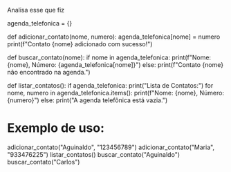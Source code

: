 

Analisa esse que fiz 


agenda_telefonica = {}

def adicionar_contato(nome, numero):
    agenda_telefonica[nome] = numero
    print(f"Contato {nome} adicionado com sucesso!")

def buscar_contato(nome):
    if nome in agenda_telefonica:
        print(f"Nome: {nome}, Número: {agenda_telefonica[nome]}")
    else:
        print(f"Contato {nome} não encontrado na agenda.")

def listar_contatos():
    if agenda_telefonica:
        print("Lista de Contatos:")
        for nome, numero in agenda_telefonica.items():
            print(f"Nome: {nome}, Número: {numero}")
    else:
        print("A agenda telefônica está vazia.")

# Exemplo de uso:
adicionar_contato("Aguinaldo", "123456789")
adicionar_contato("Maria", "933476225")
listar_contatos()
buscar_contato("Aguinaldo")
buscar_contato("Carlos")
